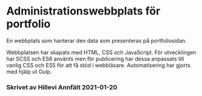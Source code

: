 # Administrationswebbplats för portfolio

En webbplats som hanterar den data som presenteras på portfoliosidan.   

Webbplatsen har skapats med HTML, CSS och JavaScript. För utvecklingen har SCSS och ES6 använts men för publicering har dessa anpassats till vanlig CSS och ES5 för att få stöd i webbläsare. Automatisering har gjorts med hjälp ut Gulp. 


### Skrivet av **Hillevi Annfält** 2021-01-20
